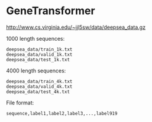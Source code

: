 # GeneTransformer

http://www.cs.virginia.edu/~jjl5sw/data/deepsea_data.gz

1000 length sequences:

    deepsea_data/train_1k.txt
    deepsea_data/valid_1k.txt
    deepsea_data/test_1k.txt


4000 length sequences:

    deepsea_data/train_4k.txt
    deepsea_data/valid_4k.txt
    deepsea_data/test_4k.txt
    
    
File format:

    sequence,label1,label2,label3,...,label919
